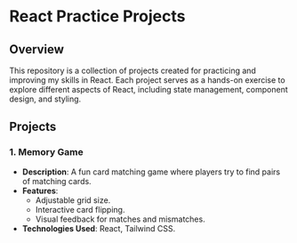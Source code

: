 # React Practice Projects

## Overview
This repository is a collection of projects created for practicing and improving my skills in React. Each project serves as a hands-on exercise to explore different aspects of React, including state management, component design, and styling.

## Projects

### 1. Memory Game
- **Description**: A fun card matching game where players try to find pairs of matching cards.
- **Features**:
  - Adjustable grid size.
  - Interactive card flipping.
  - Visual feedback for matches and mismatches.
- **Technologies Used**: React, Tailwind CSS.
